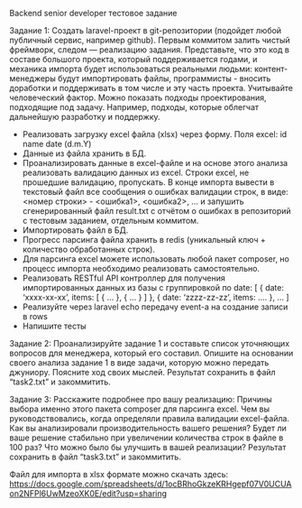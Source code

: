 Backend senior developer тестовое задание

Задание 1:
Создать laravel-проект в git-репозитории (подойдет любой публичный сервис, например github). Первым коммитом залить чистый фреймворк, следом — реализацию задания.
Представьте, что это код в составе большого проекта, который поддерживается годами, и механика импорта будет использоваться реальными людьми: контент-менеджеры будут импортировать файлы, программисты - вносить доработки и поддерживать в том числе и эту часть проекта. Учитывайте человеческий фактор. Можно показать подходы проектирования, подходящие под задачу.
Например, подходы, которые облегчат дальнейшую разработку и поддержку.


- Реализовать загрузку excel файла (xlsx) через форму.
Поля excel:
id
name
date (d.m.Y)
- Данные из файла хранить в БД.
- Проанализировать данные в excel-файле и на основе этого анализа реализовать валидацию данных из excel.
Строки excel, не прошедшие валидацию, пропускать.
В конце импорта вывести в текстовый файл все сообщения о ошибках валидации строк, в виде:
<номер строки> - <ошибка1>, <ошибка2>, …
и запушить сгенерированный файл result.txt с отчётом о ошибках в репозиторий с тестовым заданием, отдельным коммитом.
- Импортировать файл в БД.
- Прогресс парсинга файла хранить в redis (уникальный ключ + количество обработанных строк).
- Для парсинга excel можете использовать любой пакет composer, но процесс импорта необходимо реализовать самостоятельно.
- Реализовать RESTful API контроллер для получения импортированных данных из базы с группировкой по date:
[
{
date: ‘xxxx-xx-xx’,
items: [
{
…
},
{
…
}
]
},
{
date: ‘zzzz-zz-zz’,
items: ….
},
…
]
- Реализуйте через laravel echo передачу event-а на создание записи в rows
- Напишите тесты

Задание 2:
Проанализируйте задание 1 и составьте список уточняющих вопросов для менеджера, который его составил. Опишите на основании своего анализа задание 1 в виде задачи, которую можно передать джуниору. Поясните ход своих мыслей. Результат сохранить в файл “task2.txt” и закоммитить.

Задание 3:
Расскажите подробнее про вашу реализацию:
Причины выбора именно этого пакета composer для парсинга excel.
Чем вы руководствовались, когда определяли правила валидации excel-файла.
Как вы анализировали производительность вашего решения?
Будет ли ваше решение стабильно при увеличении количества строк в файле в 100 раз?
Что можно было бы улучшить в вашей реализации?
Результат сохранить в файл “task3.txt” и закоммитить.


Файл для импорта в xlsx формате можно скачать здесь: https://docs.google.com/spreadsheets/d/1ocBRhoGkzeKRHgepf07V0UCUAon2NFPl6UwMzeoXK0E/edit?usp=sharing

